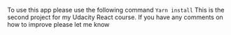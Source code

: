 To use this app please use the following command `Yarn install`
This is the second project for my Udacity React course.
If you have any comments on how to improve please let me know


